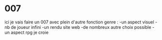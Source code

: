 # 007

ici je vais faire un 007 avec plein d'autre fonction genre :
-un aspect visuel
-nb de joueur infini
-un rendu site web
-de nombreux autre choix possible
-un aspect rpg je croie









